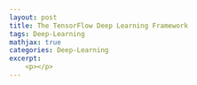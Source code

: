 ```yaml
---
layout: post
title: The TensorFlow Deep Learning Framework
tags: Deep-Learning
mathjax: true
categories: Deep-Learning
excerpt:
    <p></p>
---
```

